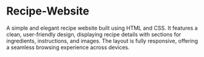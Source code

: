 # Recipe-Website
A simple and elegant recipe website built using HTML and CSS. It features a clean, user-friendly design, displaying recipe details with sections for ingredients, instructions, and images. The layout is fully responsive, offering a seamless browsing experience across devices.
